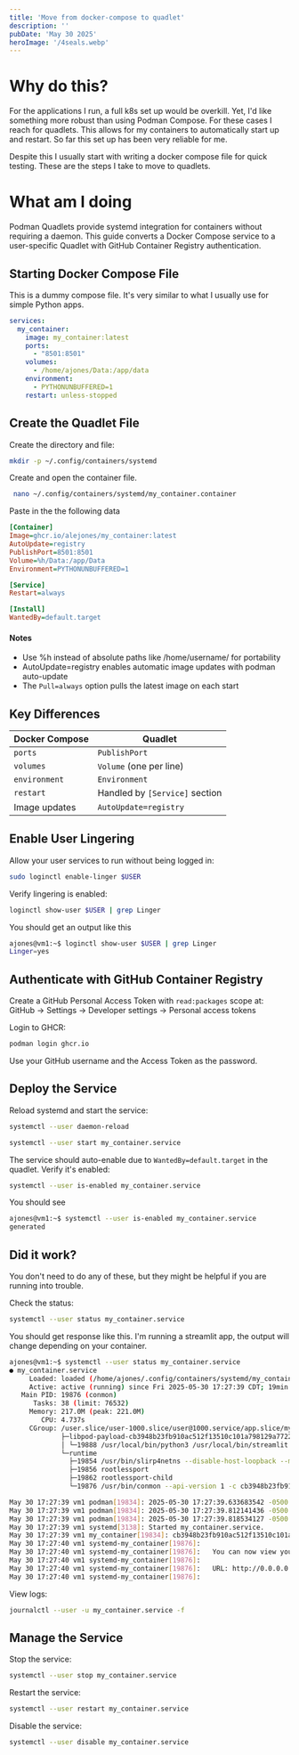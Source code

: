 ```yaml
---
title: 'Move from docker-compose to quadlet'
description: ''
pubDate: 'May 30 2025'
heroImage: '/4seals.webp'
---
```

# Why do this?
For the applications I run, a full k8s set up would be overkill. Yet, I'd like something more robust than using Podman Compose. For these cases I reach for quadlets.
This allows for my containers to automatically start up and restart. So far this set up has been very reliable for me.

Despite this I usually start with writing a docker compose file for quick testing. These are the steps I take to move to quadlets.

# What am I doing

Podman Quadlets provide systemd integration for containers without requiring a daemon. This guide converts a Docker Compose service to a user-specific Quadlet with GitHub Container Registry authentication.

## Starting Docker Compose File
This is a dummy compose file. It's very similar to what I usually use for simple Python apps.

```yaml
services:
  my_container:
    image: my_container:latest
    ports:
      - "8501:8501"
    volumes:
      - /home/ajones/Data:/app/data
    environment:
      - PYTHONUNBUFFERED=1
    restart: unless-stopped
```

## Create the Quadlet File

Create the directory and file:

```bash
mkdir -p ~/.config/containers/systemd
```

Create and open the container file. 
```bash
 nano ~/.config/containers/systemd/my_container.container
```

Paste in the the following data

```ini
[Container]
Image=ghcr.io/alejones/my_container:latest
AutoUpdate=registry
PublishPort=8501:8501
Volume=%h/Data:/app/Data
Environment=PYTHONUNBUFFERED=1

[Service]
Restart=always

[Install]
WantedBy=default.target
```
#### Notes 
- Use %h instead of absolute paths like /home/username/ for portability
- AutoUpdate=registry enables automatic image updates with podman auto-update
- The `Pull=always` option pulls the latest image on each start


## Key Differences

| Docker Compose | Quadlet |
|----------------|---------|
| `ports` | `PublishPort` |
| `volumes` | `Volume` (one per line) |
| `environment` | `Environment` |
| `restart` | Handled by `[Service]` section |
| Image updates | `AutoUpdate=registry` |


## Enable User Lingering

Allow your user services to run without being logged in:
```bash
sudo loginctl enable-linger $USER
```

Verify lingering is enabled:
```bash
loginctl show-user $USER | grep Linger
```

You should get an output like this
```bash
ajones@vm1:~$ loginctl show-user $USER | grep Linger
Linger=yes
```

## Authenticate with GitHub Container Registry

Create a GitHub Personal Access Token with `read:packages` scope at: GitHub → Settings → Developer settings → Personal access tokens

Login to GHCR:

```bash
podman login ghcr.io
```

Use your GitHub username and the Access Token as the password.

## Deploy the Service

Reload systemd and start the service:

```bash
systemctl --user daemon-reload
```

```bash
systemctl --user start my_container.service
```

The service should auto-enable due to `WantedBy=default.target` in the quadlet. Verify it's enabled:

```bash
systemctl --user is-enabled my_container.service
```

You should see
```bash
ajones@vm1:~$ systemctl --user is-enabled my_container.service
generated
```

## Did it work?

You don't need to do any of these, but they might be helpful if you are running into trouble.

Check the status:

```bash
systemctl --user status my_container.service
```

You should get response like this. I'm running a streamlit app, the output will change depending on your container.
```bash
ajones@vm1:~$ systemctl --user status my_container.service
● my_container.service
     Loaded: loaded (/home/ajones/.config/containers/systemd/my_container.container; generated)
     Active: active (running) since Fri 2025-05-30 17:27:39 CDT; 19min ago
   Main PID: 19876 (conmon)
      Tasks: 38 (limit: 76532)
     Memory: 217.0M (peak: 221.0M)
        CPU: 4.737s
     CGroup: /user.slice/user-1000.slice/user@1000.service/app.slice/my_container.service
             ├─libpod-payload-cb3948b23fb910ac512f13510c101a798129a77225e3b2fe4be19afdbbb9b055
             │ └─19888 /usr/local/bin/python3 /usr/local/bin/streamlit run app.py --server.address=0.0.0.0 --server.po>
             └─runtime
               ├─19854 /usr/bin/slirp4netns --disable-host-loopback --mtu=65520 --enable-sandbox --enable-seccomp --en>
               ├─19856 rootlessport
               ├─19862 rootlessport-child
               └─19876 /usr/bin/conmon --api-version 1 -c cb3948b23fb910ac512f13510c101a798129a77225e3b2fe4be19afdbbb9>

May 30 17:27:39 vm1 podman[19834]: 2025-05-30 17:27:39.633683542 -0500 CDT m=+0.020642742 image pull 1a42d82c72d>
May 30 17:27:39 vm1 podman[19834]: 2025-05-30 17:27:39.812141436 -0500 CDT m=+0.199100612 container init cb3948b>
May 30 17:27:39 vm1 podman[19834]: 2025-05-30 17:27:39.818534127 -0500 CDT m=+0.205493308 container start cb3948>
May 30 17:27:39 vm1 systemd[3138]: Started my_container.service.
May 30 17:27:39 vm1 my_container[19834]: cb3948b23fb910ac512f13510c101a798129a77225e3b2fe4be19afdbbb9b055
May 30 17:27:40 vm1 systemd-my_container[19876]: 
May 30 17:27:40 vm1 systemd-my_container[19876]:   You can now view your Streamlit app in your browser.
May 30 17:27:40 vm1 systemd-my_container[19876]: 
May 30 17:27:40 vm1 systemd-my_container[19876]:   URL: http://0.0.0.0:8501
May 30 17:27:40 vm1 systemd-my_container[19876]: 

```


View logs:

```bash
journalctl --user -u my_container.service -f
```

## Manage the Service

Stop the service:

```bash
systemctl --user stop my_container.service
```

Restart the service:

```bash
systemctl --user restart my_container.service
```

Disable the service:

```bash
systemctl --user disable my_container.service
```
